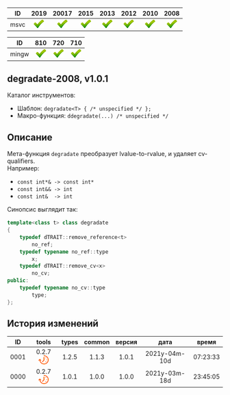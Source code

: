 ﻿
[P]: ../../../icons/progress.png
[V]: ../../../icons/success.png
[X]: ../../../icons/failed.png
[D]: ../../../icons/danger.png
[E]: ../../../icons/empty.png
[N]: ../../../icons/na.png

| **ID**  | 2019      | 20017     | 2015      | 2013      | 2012      | 2010      | 2008      |  
|:-------:|:---------:|:---------:|:---------:|:---------:|:---------:|:---------:|:---------:|  
|  msvc   | [![V]][M] | [![V]][M] | [![V]][M] | [![V]][M] | [![V]][M] | [![V]][M] | [![V]][M] |  

| **ID**  | 810       | 720       | 710       |  
|:-------:|:---------:|:---------:|:---------:|  
|  mingw  | [![V]][M] | [![V]][M] | [![V]][M] |  

[M]: #degradate  "разлагает тип: lvalue-to-rvalue"  

degradate-2008, v1.0.1
---

Каталог инструментов:  
  -  Шаблон: `degradate<T> { /* unspecified */ };`  
  -  Макро-функция: `ddegradate(...) /* unspecified */`  

Описание
--------
Мета-функция `degradate` преобразует lvalue-to-rvalue, и удаляет cv-qualifiers.  
Например:  
 - `const int*& -> const int*`  
 - `const int&& -> int`  
 - `const int&  -> int`  

Синопсис выглядит так:  
```cpp
template<class t> class degradate
{
    typedef dTRAIT::remove_reference<t>
        no_ref;
    typedef typename no_ref::type 
        x;
    typedef dTRAIT::remove_cv<x>
        no_cv;
public:
    typedef typename no_cv::type
        type;
};
```

История изменений
---

| **ID** | tools           | types | common | версия |     дата      |   время   |  
|:------:|:---------------:|:-----:|:------:|:------:|:-------------:|:---------:|  
|  0001  | 0.2.7 [![P]][M] | 1.2.5 | 1.1.3  | 1.0.1  | 2021y-04m-10d | 07:23:33  |  
|  0000  | 0.2.7 [![P]][M] | 1.0.1 | 1.0.0  | 1.0.0  | 2021y-03m-18d | 23:45:05  |  
